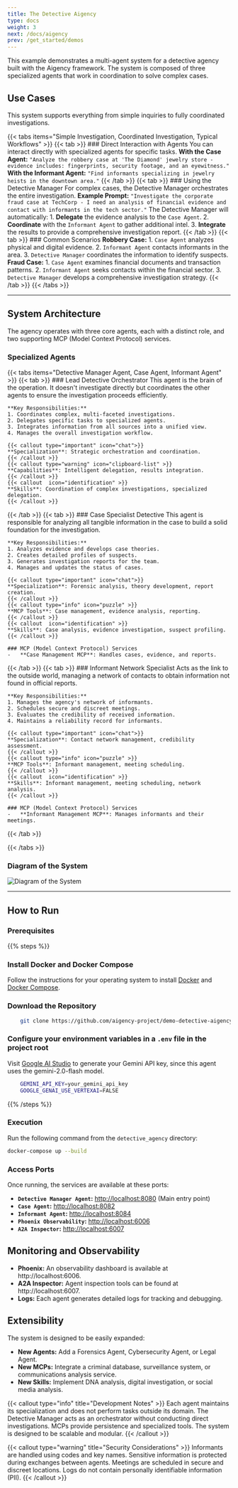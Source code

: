 ```yaml
---
title: The Detective Aigency
type: docs
weight: 3
next: /docs/aigency
prev: /get_started/demos
---
```


This example demonstrates a multi-agent system for a detective agency built with the Aigency framework. The system is composed of three specialized agents that work in coordination to solve complex cases.

## Use Cases
This system supports everything from simple inquiries to fully coordinated investigations.

{{< tabs items="Simple Investigation, Coordinated Investigation, Typical Workflows" >}}
  {{< tab >}}
    ### Direct Interaction with Agents
    You can interact directly with specialized agents for specific tasks.
    **With the Case Agent:**
    ```
    "Analyze the robbery case at 'The Diamond' jewelry store - evidence includes: fingerprints, security footage, and an eyewitness."
    ```
    **With the Informant Agent:**
    ```
    "Find informants specializing in jewelry heists in the downtown area."
    ```
  {{< /tab >}}
  {{< tab >}}
    ### Using the Detective Manager
    For complex cases, the Detective Manager orchestrates the entire investigation.
    **Example Prompt:**
    ```
    "Investigate the corporate fraud case at TechCorp - I need an analysis of financial evidence and contact with informants in the tech sector."
    ```
    The Detective Manager will automatically:
    1.  **Delegate** the evidence analysis to the `Case Agent`.
    2.  **Coordinate** with the `Informant Agent` to gather additional intel.
    3.  **Integrate** the results to provide a comprehensive investigation report.
  {{< /tab >}}
  {{< tab >}}
    ### Common Scenarios
    **Robbery Case:**
    1.  `Case Agent` analyzes physical and digital evidence.
    2.  `Informant Agent` contacts informants in the area.
    3.  `Detective Manager` coordinates the information to identify suspects.
    **Fraud Case:**
    1.  `Case Agent` examines financial documents and transaction patterns.
    2.  `Informant Agent` seeks contacts within the financial sector.
    3.  `Detective Manager` develops a comprehensive investigation strategy.
  {{< /tab >}}
{{< /tabs >}}

----

## System Architecture

The agency operates with three core agents, each with a distinct role, and two supporting MCP (Model Context Protocol) services.

### Specialized Agents
{{< tabs items="Detective Manager Agent, Case Agent, Informant Agent" >}}
   {{< tab >}}
    ### Lead Detective Orchestrator
    This agent is the brain of the operation. It doesn't investigate directly but coordinates the other agents to ensure the investigation proceeds efficiently.

    **Key Responsibilities:**
    1. Coordinates complex, multi-faceted investigations.
    2. Delegates specific tasks to specialized agents.
    3. Integrates information from all sources into a unified view.
    4. Manages the overall investigation workflow.

    {{< callout type="important" icon="chat">}}
    **Specialization**: Strategic orchestration and coordination.
    {{< /callout >}}
    {{< callout type="warning" icon="clipboard-list" >}}
    **Capabilities**: Intelligent delegation, results integration.
    {{< /callout >}}
    {{< callout  icon="identification" >}}
    **Skills**: Coordination of complex investigations, specialized delegation.
    {{< /callout >}}
  {{< /tab >}}
  {{< tab >}}
    ### Case Specialist Detective
    This agent is responsible for analyzing all tangible information in the case to build a solid foundation for the investigation.
    
    **Key Responsibilities:**
    1. Analyzes evidence and develops case theories.
    2. Creates detailed profiles of suspects.
    3. Generates investigation reports for the team.
    4. Manages and updates the status of cases.

    {{< callout type="important" icon="chat">}}
    **Specialization**: Forensic analysis, theory development, report creation.
    {{< /callout >}}
    {{< callout type="info" icon="puzzle" >}}
    **MCP Tools**: Case management, evidence analysis, reporting.
    {{< /callout >}}
    {{< callout  icon="identification" >}}
    **Skills**: Case analysis, evidence investigation, suspect profiling.
    {{< /callout >}}

    ### MCP (Model Context Protocol) Services
    -   **Case Management MCP**: Handles cases, evidence, and reports.

  {{< /tab >}}
  {{< tab >}}
    ### Informant Network Specialist
    Acts as the link to the outside world, managing a network of contacts to obtain information not found in official reports.

    **Key Responsibilities:**
    1. Manages the agency's network of informants.
    2. Schedules secure and discreet meetings.
    3. Evaluates the credibility of received information.
    4. Maintains a reliability record for informants.

    {{< callout type="important" icon="chat">}}
    **Specialization**: Contact network management, credibility assessment.
    {{< /callout >}}
    {{< callout type="info" icon="puzzle" >}}
    **MCP Tools**: Informant management, meeting scheduling.
    {{< /callout >}}
    {{< callout  icon="identification" >}}
    **Skills**: Informant management, meeting scheduling, network analysis.
    {{< /callout >}}

    ### MCP (Model Context Protocol) Services
    -   **Informant Management MCP**: Manages informants and their meetings.


  {{< /tab >}}

{{< /tabs >}}

### Diagram of the System
<image src="/images/detective_aigency_diagram.png" alt="Diagram of the System">

---
## How to Run

### Prerequisites

{{% steps %}}

### Install Docker and Docker Compose

Follow the instructions for your operating system to install [Docker](https://docs.docker.com/engine/install/) and [Docker Compose](https://docs.docker.com/compose/install/).

### Download the Repository

```bash title=".env"
    git clone https://github.com/aigency-project/demo-detective-aigency
```
### Configure your environment variables in a `.env` file in the project root

Visit [Google AI Studio](https://aistudio.google.com/app/apikey) to generate your Gemini API key, since this agent uses the gemini-2.0-flash model.

```bash title=".env"
    GEMINI_API_KEY=your_gemini_api_key
    GOOGLE_GENAI_USE_VERTEXAI=FALSE
```

{{% /steps %}}

### Execution

Run the following command from the `detective_agency` directory:

```bash copy
docker-compose up --build
```

### Access Ports
Once running, the services are available at these ports:

- **`Detective Manager Agent`:** [http://localhost:8080](http://localhost:8080) (Main entry point)
- **`Case Agent`:** [http://localhost:8082](http://localhost:8082)
- **`Informant Agent`:** [http://localhost:8084](http://localhost:8084)
- **`Phoenix Observability`:** [http://localhost:6006](http://localhost:6006)
- **`A2A Inspector`:** [http://localhost:6007](http://localhost:6007)

## Monitoring and Observability
- **Phoenix:** An observability dashboard is available at http://localhost:6006.
- **A2A Inspector:** Agent inspection tools can be found at http://localhost:6007.
- **Logs:** Each agent generates detailed logs for tracking and debugging.

## Extensibility
The system is designed to be easily expanded:

- **New Agents:** Add a Forensics Agent, Cybersecurity Agent, or Legal Agent.
- **New MCPs:** Integrate a criminal database, surveillance system, or communications analysis service.
- **New Skills:** Implement DNA analysis, digital investigation, or social media analysis.

{{< callout type="info" title="Development Notes" >}}
Each agent maintains its specialization and does not perform tasks outside its domain.
The Detective Manager acts as an orchestrator without conducting direct investigations.
MCPs provide persistence and specialized tools.
The system is designed to be scalable and modular.
{{< /callout >}}

{{< callout type="warning" title="Security Considerations" >}}
Informants are handled using codes and key names.
Sensitive information is protected during exchanges between agents.
Meetings are scheduled in secure and discreet locations.
Logs do not contain personally identifiable information (PII).
{{< /callout >}}